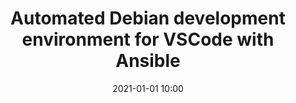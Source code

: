 ---
layout : post
title: Automated Debian development environment for VSCode with Ansible
date: 2021-01-01 10:00
categories: devops ansible automation
biofooter: true
bookfooter: false
docker_book_footer: false
---